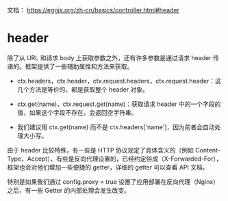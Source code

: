 
文档： https://eggjs.org/zh-cn/basics/controller.html#header


# header

除了从 URL 和请求 body 上获取参数之外，还有许多参数是通过请求 header 传递的。框架提供了一些辅助属性和方法来获取。

- ctx.headers，ctx.header，ctx.request.headers，ctx.request.header：这几个方法是等价的，都是获取整个 header 对象。
  
- ctx.get(name)，ctx.request.get(name)：获取请求 header 中的一个字段的值，如果这个字段不存在，会返回空字符串。
  
- 我们建议用 ctx.get(name) 而不是 ctx.headers['name']，因为前者会自动处理大小写。

由于 header 比较特殊，有一些是 HTTP 协议规定了具体含义的（例如 Content-Type，Accept），有些是反向代理设置的，已经约定俗成（X-Forwarded-For），框架也会对他们增加一些便捷的 getter，详细的 getter 可以查看 API 文档。

特别是如果我们通过 config.proxy = true 设置了应用部署在反向代理（Nginx）之后，有一些 Getter 的内部处理会发生改变。










